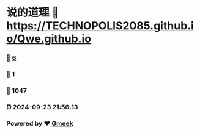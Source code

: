 # 说的道理 :link: https://TECHNOPOLIS2085.github.io/Qwe.github.io 
### :page_facing_up: [6](https://TECHNOPOLIS2085.github.io/Qwe.github.io/tag.html) 
### :speech_balloon: 1 
### :hibiscus: 1047 
### :alarm_clock: 2024-09-23 21:56:13 
### Powered by :heart: [Gmeek](https://github.com/Meekdai/Gmeek)

